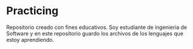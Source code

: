 # Practicing

Repositorio creado con fines educativos. Soy estudiante de ingenieria de Software y en este repositorio guardo los archivos de los lenguajes que estoy aprendiendo.
